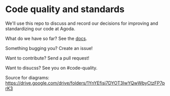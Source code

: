 # Code quality and standards

We'll use this repo to discuss and record our decisions for improving and standardizing our code at Agoda.

What do we have so far? See the [docs](./tree/master/docs).

Something bugging you? Create an issue!

Want to contribute? Send a pull request!

Want to disucss? See you on #code-quality.

Source for diagrams: https://drive.google.com/drive/folders/1YnYEfisi7DYOT3IwYQwWbyCtzFP7prK3